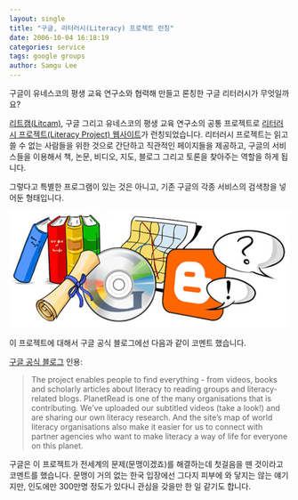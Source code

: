 ```yaml
---
layout: single
title: "구글, 리터러시(Literacy) 프로젝트 런칭"
date: 2006-10-04 16:18:19
categories: service
tags: google groups
author: Samgu Lee
---
```


구글이 유네스코의 평생 교육 연구소와 협력해 만들고 론칭한 구글 리터러시가 무엇일까요?

[리트캠(Litcam)](http://www.litcam.org/), 구글 그리고 유네스코의 평생 교육 연구소의 공통 프로젝트로 [리터러시 프로젝트(Literacy Project) 웹사이트](http://www.google.com/literacy/)가 런칭되었습니다. 리터러시 프로젝트는 읽고 쓸 수 없는 사람들을 위한 것으로 간단하고 직관적인 페이지들을 제공하고, 구글의 서비스들을 이용해서 책, 논문, 비디오, 지도, 블로그 그리고 토론을 찾아주는 역할을 하게 됩니다.

그렇다고 특별한 프로그램이 있는 것은 아니고, 기존 구글의 각종 서비스의 검색창을 넣어둔 형태입니다.

![리터러시 프로젝트 메인 그림](/assets/lit.jpg)

이 프로젝트에 대해서 구글 공식 블로그에선 다음과 같이 코멘트 했습니다.

[구글 공식 블로그](http://googleblog.blogspot.com/2006/10/literacy-project.html) 인용:

> The project enables people to find everything - from videos, books and scholarly articles about literacy to reading groups and literacy-related blogs. PlanetRead is one of the many organisations that is contributing. We’ve uploaded our subtitled videos (take a look!) and are sharing our own literacy research. And the site’s map of world literacy organisations also make it easier for us to connect with partner agencies who want to make literacy a way of life for everyone on this planet.

구글은 이 프로젝트가 전세계의 문제(문맹이겠죠)를 해결하는데 첫걸음을 뗀 것이라고 코멘트를 했습니다. 문맹이 거의 없는 한국 입장에선 그다지 피부에 와 닿지는 않는 얘기지만, 인도에만 300만명 정도가 있다니 관심을 갖을만 한 일 같기도 합니다.
